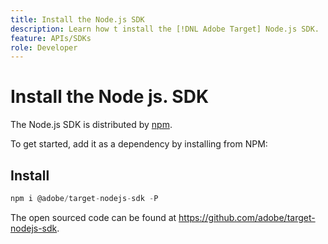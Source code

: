 ```yaml
---
title: Install the Node.js SDK
description: Learn how t install the [!DNL Adobe Target] Node.js SDK.
feature: APIs/SDKs
role: Developer
---
```

# Install the Node js. SDK

The Node.js SDK is distributed by [npm](https://www.npmjs.com/package/@adobe/target-nodejs-sdk).

To get started, add it as a dependency by installing from NPM:

## Install

```js
npm i @adobe/target-nodejs-sdk -P
```

The open sourced code can be found at <https://github.com/adobe/target-nodejs-sdk>.